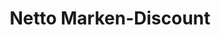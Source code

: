 ---
title: "Netto Marken-Discount"
url: /bad-muenstereifel/netto-marken-discount-kirchheimer-strasse/
shop: Supermarkt
---
